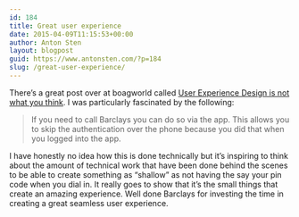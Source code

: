 ```yaml
---
id: 184
title: Great user experience
date: 2015-04-09T11:15:53+00:00
author: Anton Sten
layout: blogpost
guid: https://www.antonsten.com/?p=184
slug: /great-user-experience/
---
```

There&#8217;s a great post over at boagworld called <a href="https://boagworld.com/usability/user-experience-design-is-not-what-you-think/" target="_blank">User Experience Design is not what you think</a>. I was particularly fascinated by the following:

> If you need to call Barclays you can do so via the app. This allows you to skip the authentication over the phone because you did that when you logged into the app.

I have honestly no idea how this is done technically but it&#8217;s inspiring to think about the amount of technical work that have been done behind the scenes to be able to create something as &#8220;shallow&#8221; as not having the say your pin code when you dial in. It really goes to show that it&#8217;s the small things that create an amazing experience. Well done Barclays for investing the time in creating a great seamless user experience.
